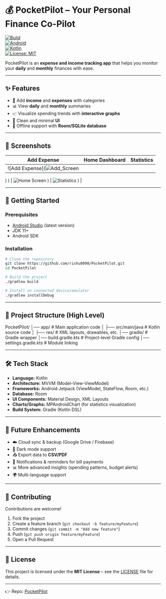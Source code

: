 
# 💰 PocketPilot – Your Personal Finance Co-Pilot  

[![Build](https://img.shields.io/badge/build-passing-brightgreen)](https://github.com/rishu8090/PocketPilot/actions)  
[![Android](https://img.shields.io/badge/platform-Android-blue)](https://developer.android.com/)  
[![Kotlin](https://img.shields.io/badge/language-Kotlin-purple)](https://kotlinlang.org/)  
[![License: MIT](https://img.shields.io/badge/License-MIT-yellow.svg)](LICENSE)  

PocketPilot is an **expense and income tracking app** that helps you monitor your **daily** and **monthly** finances with ease.  

---

## ✨ Features  

- 📌 Add **income** and **expenses** with categories  
- 📊 View **daily** and **monthly** summaries  
- 📈 Visualize spending trends with **interactive graphs**  
- 🎨 Clean and minimal **UI**  
- 💾 Offline support with **Room/SQLite database**  

---

## 📱 Screenshots  

| Add Expense | Home Dashboard | Statistics |
|-------------|----------------|------------|
| ![Add Expense](![Add_Screen](https://github.com/user-attachments/assets/3d1957e0-9854-4f09-85bc-3510b4b5dabd)
)
) | ![Home Screen]( ![Home_Screen](https://github.com/user-attachments/assets/510318de-0126-4866-8a95-6ada54c9dec1)
)
) | ![Statistics](![Stats_Screen](https://github.com/user-attachments/assets/d7ae0fa1-c330-47cf-88d9-7dc7242e3141)
)
) |

---
## 🚀 Getting Started  

### Prerequisites  
- [Android Studio](https://developer.android.com/studio) (latest version)  
- JDK 11+  
- Android SDK  

### Installation  

```bash
# Clone the repository
git clone https://github.com/rishu8090/PocketPilot.git
cd PocketPilot

# Build the project
./gradlew build

# Install on connected device/emulator
./gradlew installDebug
```
---

## 📂 Project Structure (High Level)

PocketPilot/
│── app/                 # Main application code
│   ├── src/main/java    # Kotlin source code
│   ├── res/             # XML layouts, drawables, etc.
│── gradle/              # Gradle wrapper
│── build.gradle.kts     # Project-level Gradle config
│── settings.gradle.kts  # Module linking


---
## 🛠 Tech Stack  

- **Language:** Kotlin
- **Architecture:** MVVM (Model-View-ViewModel)
- **Frameworks:** Android Jetpack (ViewModel, StateFlow, Room, etc.)  
- **Database:**  Room  
- **UI Components:** Material Design, XML Layouts  
- **Charts/Graphs:** MPAndroidChart (for statistics visualization)  
- **Build System:** Gradle (Kotlin DSL)  

---

## 🔮 Future Enhancements  

- ☁️ Cloud sync & backup (Google Drive / Firebase)  
- 🌙 Dark mode support  
- 📤 Export data to **CSV/PDF**  
- 🔔 Notifications & reminders for bill payments  
- 📊 More advanced insights (spending patterns, budget alerts)  
- 🌍 Multi-language support  

---

## 🤝 Contributing  

Contributions are welcome!  

1. Fork the project  
2. Create a feature branch (`git checkout -b feature/myFeature`)  
3. Commit changes (`git commit -m "Add new feature"`)  
4. Push (`git push origin feature/myFeature`)  
5. Open a Pull Request  

---

## 📜 License  

This project is licensed under the **MIT License** – see the [LICENSE](LICENSE) file for details.  

---

👉 Repo: [PocketPilot](https://github.com/rishu8090/PocketPilot)  
